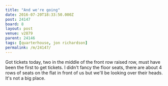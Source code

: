 ```yaml
---
title: "And we're going"
date: 2016-07-20T18:33:50.000Z
post: 24147
board: 8
layout: post
venue: v2879
parent: 24146
tags: [quarterhouse, jon richardson]
permalink: /m/24147/
---
```

Got tickets today, two in the middle of the front row raised row, must have been the first to get tickets. I didn't fancy the floor seats, there are about 4 rows of seats on the flat in front of us but we'll be looking over their heads. It's not a big place.
